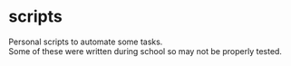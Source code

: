# scripts

Personal scripts to automate some tasks.\
Some of these were written during school so may not be properly tested.
